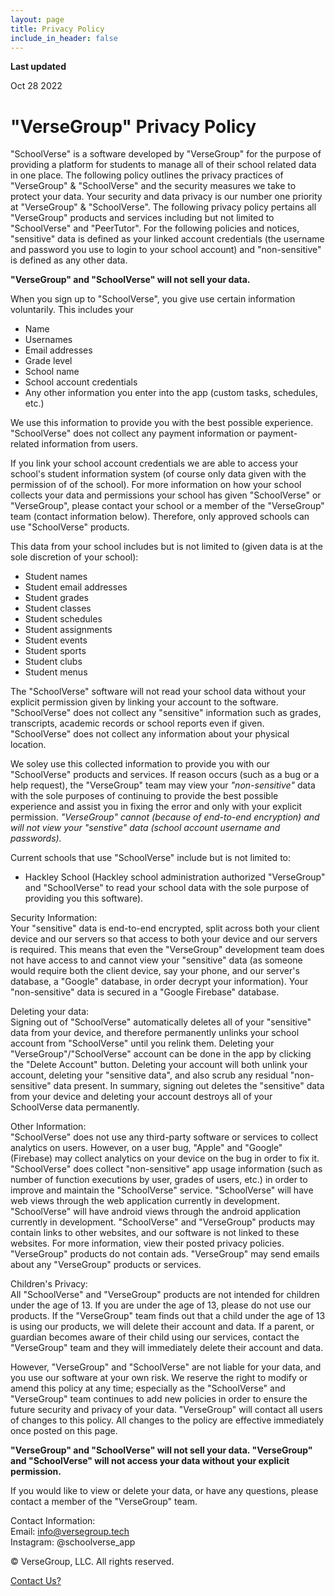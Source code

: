 ```yaml
---
layout: page
title: Privacy Policy
include_in_header: false
---
```


**Last updated**

Oct 28 2022

# "VerseGroup" Privacy Policy

"SchoolVerse" is a software developed by "VerseGroup" for the purpose of providing a platform for students to manage all of their school related data in one place. The following policy outlines the privacy practices of "VerseGroup" & "SchoolVerse" and the security measures we take to protect your data. Your security and data privacy is our number one priority at "VerseGroup" & "SchoolVerse". The following privacy policy pertains all "VerseGroup" products and services including but not limited to "SchoolVerse" and "PeerTutor". For the following policies and notices, "sensitive" data is defined as your linked account credentials (the username and password you use to login to your school account) and "non-sensitive" is defined as any other data.  

**"VerseGroup" and "SchoolVerse" will not sell your data.**  

When you sign up to "SchoolVerse", you give use certain information voluntarily. This includes your  
- Name  
- Usernames  
- Email addresses  
- Grade level  
- School name  
- School account credentials  
- Any other information you enter into the app (custom tasks, schedules, etc.)  

We use this information to provide you with the best possible experience. "SchoolVerse" does not collect any payment information or payment-related information from users.  

If you link your school account credentials we are able to access your school's student information system (of course only data given with the permission of of the school). For more information on how your school collects your data and permissions your school has given "SchoolVerse" or "VerseGroup", please contact your school or a member of the "VerseGroup" team (contact information below). Therefore, only approved schools can use "SchoolVerse" products.  

This data from your school includes but is not limited to (given data is at the sole discretion of your school):  
- Student names  
- Student email addresses  
- Student grades  
- Student classes  
- Student schedules  
- Student assignments  
- Student events  
- Student sports  
- Student clubs  
- Student menus  

The "SchoolVerse" software will not read your school data without your explicit permission given by linking your account to the software. "SchoolVerse" does not collect any "sensitive" information such as grades, transcripts, academic records or school reports even if given. "SchoolVerse" does not collect any information about your physical location.  

We soley use this collected information to provide you with our "SchoolVerse" products and services. If reason occurs (such as a bug or a help request), the "VerseGroup" team may view your _"non-sensitive"_ data with the sole purposes of continuing to provide the best possible experience and assist you in fixing the error and only with your explicit permission. _"VerseGroup" cannot (because of end-to-end encryption) and will not view your "senstive" data (school account username and passwords)._  

Current schools that use "SchoolVerse" include but is not limited to:  
- Hackley School (Hackley school administration authorized "VerseGroup" and "SchoolVerse" to read your school data with the sole purpose of providing you this software).  

Security Information:  
Your "sensitive" data is end-to-end encrypted, split across both your client device and our servers so that access to both your device and our servers is required. This means that even the "VerseGroup" development team does not have access to and cannot view your "sensitive" data (as someone would require both the client device, say your phone, and our server's database, a "Google" database, in order decrypt your information). Your "non-sensitive" data is secured in a "Google Firebase" database.  

Deleting your data:  
Signing out of "SchoolVerse" automatically deletes all of your "sensitive" data from your device, and therefore permanently unlinks your school account from "SchoolVerse" until you relink them. Deleting your "VerseGroup"/"SchoolVerse" account can be done in the app by clicking the "Delete Account" button. Deleting your account will both unlink your account, deleting your "sensitive data", and also scrub any residual "non-sensitive" data present. In summary, signing out deletes the "sensitive" data from your device and deleting your account destroys all of your SchoolVerse data permanently. 

Other Information:  
"SchoolVerse" does not use any third-party software or services to collect analytics on users. However, on a user bug, "Apple" and "Google" (Firebase) may collect analytics on your device on the bug in order to fix it. "SchoolVerse" does collect "non-sensitive" app usage information (such as number of function executions by user, grades of users, etc.) in order to improve and maintain the "SchoolVerse" service. "SchoolVerse" will have web views through the web application currently in development. "SchoolVerse" will have android views through the android application currently in development. "SchoolVerse" and "VerseGroup" products may contain links to other websites, and our software is not linked to these websites. For more information, view their posted privacy policies. "VerseGroup" products do not contain ads. "VerseGroup" may send emails about any "VerseGroup" products or services.  

Children's Privacy:  
All "SchoolVerse" and "VerseGroup" products are not intended for children under the age of 13\. If you are under the age of 13, please do not use our products. If the "VerseGroup" team finds out that a child under the age of 13 is using our products, we will delete their account and data. If a parent, or guardian becomes aware of their child using our services, contact the "VerseGroup" team and they will immediately delete their account and data.  

However, "VerseGroup" and "SchoolVerse" are not liable for your data, and you use our software at your own risk. We reserve the right to modify or amend this policy at any time; especially as the "SchoolVerse" and "VerseGroup" team continues to add new policies in order to ensure the future security and privacy of your data. "VerseGroup" will contact all users of changes to this policy. All changes to the policy are effective immediately once posted on this page.  

**"VerseGroup" and "SchoolVerse" will not sell your data. "VerseGroup" and "SchoolVerse" will not access your data without your explicit permission.**  

If you would like to view or delete your data, or have any questions, please contact a member of the "VerseGroup" team.  

Contact Information:  
Email: info@versegroup.tech  
Instagram: @schoolverse_app



© VerseGroup, LLC. All rights reserved.

[Contact Us?](mailto:info@versegroup.tech)

